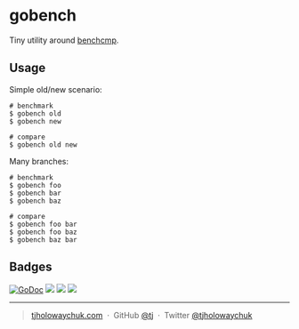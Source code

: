 
# gobench

Tiny utility around [benchcmp](https://godoc.org/golang.org/x/tools/cmd/benchcmp).

## Usage

Simple old/new scenario:

```
# benchmark
$ gobench old
$ gobench new

# compare
$ gobench old new
```

Many branches:

```
# benchmark
$ gobench foo
$ gobench bar
$ gobench baz

# compare
$ gobench foo bar
$ gobench foo baz
$ gobench baz bar
```


## Badges

[![GoDoc](https://godoc.org/github.com/tj/gobench?status.svg)](https://godoc.org/github.com/tj/gobench)
![](https://img.shields.io/badge/license-MIT-blue.svg)
![](https://img.shields.io/badge/status-stable-green.svg)
[![](http://apex.sh/images/badge.svg)](https://apex.sh/)

---

> [tjholowaychuk.com](http://tjholowaychuk.com) &nbsp;&middot;&nbsp;
> GitHub [@tj](https://github.com/tj) &nbsp;&middot;&nbsp;
> Twitter [@tjholowaychuk](https://twitter.com/tjholowaychuk)
